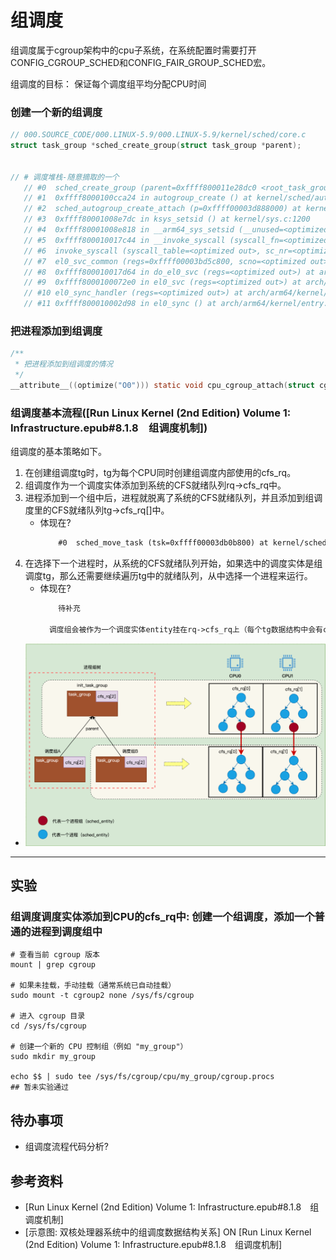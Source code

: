 # 组调度
组调度属于cgroup架构中的cpu子系统，在系统配置时需要打开CONFIG_CGROUP_SCHED和CONFIG_FAIR_GROUP_SCHED宏。

组调度的目标： 保证每个调度组平均分配CPU时间

### 创建一个新的组调度
```c
// 000.SOURCE_CODE/000.LINUX-5.9/000.LINUX-5.9/kernel/sched/core.c
struct task_group *sched_create_group(struct task_group *parent);


// # 调度堆栈-随意摘取的一个
   // #0  sched_create_group (parent=0xffff800011e28dc0 <root_task_group>) at kernel/sched/core.c:7637
   // #1  0xffff8000100cca24 in autogroup_create () at kernel/sched/autogroup.c:71
   // #2  sched_autogroup_create_attach (p=0xffff00003d888000) at kernel/sched/autogroup.c:172
   // #3  0xffff80001008e7dc in ksys_setsid () at kernel/sys.c:1200
   // #4  0xffff80001008e818 in __arm64_sys_setsid (__unused=<optimized out>) at kernel/sys.c:1207
   // #5  0xffff800010017c44 in __invoke_syscall (syscall_fn=<optimized out>, regs=<optimized out>) at arch/arm64/kernel/syscall.c:36
   // #6  invoke_syscall (syscall_table=<optimized out>, sc_nr=<optimized out>, scno=<optimized out>, regs=<optimized out>) at arch/arm64/kernel/syscall.c:48
   // #7  el0_svc_common (regs=0xffff00003bd5c800, scno=<optimized out>, syscall_table=0x1, sc_nr=<optimized out>) at arch/arm64/kernel/syscall.c:149
   // #8  0xffff800010017d64 in do_el0_svc (regs=<optimized out>) at arch/arm64/kernel/syscall.c:195
   // #9  0xffff8000100072e0 in el0_svc (regs=<optimized out>) at arch/arm64/kernel/entry-common.c:235
   // #10 el0_sync_handler (regs=<optimized out>) at arch/arm64/kernel/entry-common.c:248
   // #11 0xffff800010002d98 in el0_sync () at arch/arm64/kernel/entry.S:663
```


### 把进程添加到组调度
```c
/**
 * 把进程添加到组调度的情况
 */
__attribute__((optimize("O0"))) static void cpu_cgroup_attach(struct cgroup_taskset *tset);
```

### 

### 组调度基本流程([Run Linux Kernel (2nd Edition) Volume 1: Infrastructure.epub#8.1.8　组调度机制])
组调度的基本策略如下。
1. 在创建组调度tg时，tg为每个CPU同时创建组调度内部使用的cfs_rq。
2. 组调度作为一个调度实体添加到系统的CFS就绪队列rq->cfs_rq中。
3. 进程添加到一个组中后，进程就脱离了系统的CFS就绪队列，并且添加到组调度里的CFS就绪队列tg->cfs_rq[]中。
   + 体现在?
     ```txt
         #0  sched_move_task (tsk=0xffff00003db0b800) at kernel/sched/core.c:7737
     ```
4. 在选择下一个进程时，从系统的CFS就绪队列开始，如果选中的调度实体是组调度tg，那么还需要继续遍历tg中的就绪队列，从中选择一个进程来运行。
   + 体现在?
     ```txt
         待补充
       
       调度组会被作为一个调度实体entity挂在rq->cfs_rq上（每个tg数据结构中会有cpu_nr个se），从cpu的rq->cfs_rq上选择entity运行时，就有可能选择到代表调度组的entity，此时就需要在调度组tg中继续挑选任务，挑选的过程会先选当前cpu在此tg中对应的cfs_rq（每个tg数据结构中会有cpu_nr个cfs_rq），再从tg->cfs_rq[cpu_nr]上选择一个entity进行调度。若选择到的仍是代表tg的entity，则继续遍历。


     ```
  + ![v2-f9da345af7af15911fd65d23cf339732_1440w.png](../001.UNIX-DOCS/999.IMGS/v2-f9da345af7af15911fd65d23cf339732_1440w.png)

---

## 实验
### 组调度调度实体添加到CPU的cfs_rq中: 创建一个组调度，添加一个普通的进程到调度组中
```log
# 查看当前 cgroup 版本
mount | grep cgroup

# 如果未挂载，手动挂载（通常系统已自动挂载）
sudo mount -t cgroup2 none /sys/fs/cgroup

# 进入 cgroup 目录
cd /sys/fs/cgroup

# 创建一个新的 CPU 控制组（例如 "my_group"）
sudo mkdir my_group

echo $$ | sudo tee /sys/fs/cgroup/cpu/my_group/cgroup.procs
## 暂未实验通过
```


## 待办事项
- 组调度流程代码分析?

## 参考资料
- [Run Linux Kernel (2nd Edition) Volume 1: Infrastructure.epub#8.1.8　组调度机制]
- [示意图: 双核处理器系统中的组调度数据结构关系] ON [Run Linux Kernel (2nd Edition) Volume 1: Infrastructure.epub#8.1.8　组调度机制]